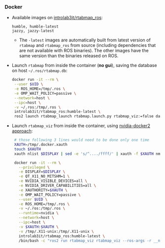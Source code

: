 ### Docker

* Available images on [introlab3it/rtabmap_ros](https://hub.docker.com/r/introlab3it/rtabmap_ros/):
    ```
    humble, humble-latest
    jazzy, jazzy-latest
    ```
    * The `-latest` images are automatically built from latest version of `rtabmap` and `rtabmap_ros` from source (including dependencies that are not available with ROS binaries). The other images have the same version than the binaries released on ROS. 


* Launch `rtabmap` from inside the container (**no gui**), saving the database on host `~/.ros/rtabmap.db`:
    ```bash
    docker run -it --rm \
     --user $UID \
     -e ROS_HOME=/tmp/.ros \
     -e OMP_WAIT_POLICY=passive \
     --network=host \
     --ipc=host \
     -v ~/.ros:/tmp/.ros \
     introlab3it/rtabmap_ros:humble-latest \
     ros2 launch rtabmap_launch rtabmap.launch.py rtabmap_viz:=false database_path:=/tmp/.ros/rtabmap.db rtabmap_args:="--delete_db_on_start"
   ```
   
* Launch `rtabmap_viz` from inside the container, using [nvidia-docker2 approach](http://wiki.ros.org/docker/Tutorials/Hardware%20Acceleration#nvidia-docker2):

   ```bash
    # those following 3 lines would need to be done only one time
    XAUTH=/tmp/.docker.xauth
    touch $XAUTH
    xauth nlist $DISPLAY | sed -e 's/^..../ffff/' | xauth -f $XAUTH nmerge -

    docker run -it --rm \
      --privileged \
      -e DISPLAY=$DISPLAY \
      -e QT_X11_NO_MITSHM=1 \
      -e NVIDIA_VISIBLE_DEVICES=all \
      -e NVIDIA_DRIVER_CAPABILITIES=all \
      -e XAUTHORITY=$XAUTH \
      -e OMP_WAIT_POLICY=passive \
      --user $UID \
      -e ROS_HOME=/tmp/.ros \
      -v ~/.ros:/tmp/.ros \
      --runtime=nvidia \
      --network=host \
      --ipc=host \
      -v $XAUTH:$XAUTH \
      -v /tmp/.X11-unix:/tmp/.X11-unix \
      introlab3it/rtabmap_ros:humble-latest \
      /bin/bash -c "ros2 run rtabmap_viz rtabmap_viz --ros-args -r __ns:=/rtabmap"
    ```

